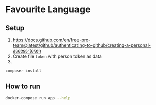 #  Favourite Language

## Setup 
1. https://docs.github.com/en/free-pro-team@latest/github/authenticating-to-github/creating-a-personal-access-token
2. Create file `token` with person token as data
3. 
```bash
composer install
```

## How to run

```bash
docker-compose run app --help
```
